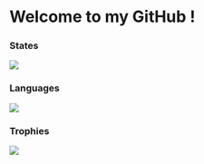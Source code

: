#  Welcome to my GitHub !　
  <h3>States</h3>
  <img  src="https://github-readme-stats.vercel.app/api?username=marz0723&count_private=true&show_icons=true&theme=while" />

  <h3>Languages</h3>
  <img src="https://github-readme-stats.vercel.app/api/top-langs/?username=marz0723&theme=whileshow_icons=ture" />
  
  <h3>Trophies</h3>
  <img src="https://github-profile-trophy.vercel.app/?username=marz0723&column=3&margin-w=15&margin-h=15" />
